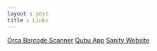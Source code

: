 ```yaml
---
layout : post 
title : Links 
---
```

[Orca Barcode Scanner]( https://orcascan.com "Orca Barcode Scan")
[Qubu App](qubu.co.uk "Qubu")
[Sanity Website ](sanity.io "Sanity")
